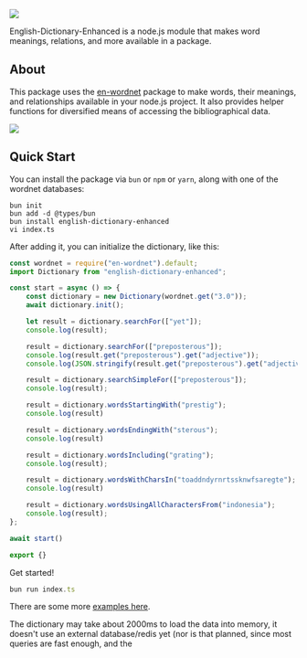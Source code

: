 ![](assets/wordnet-readme-logo.png)

English-Dictionary-Enhanced is a node.js module that makes word meanings, relations, and more available in a package.

## About

This package uses the [en-wordnet](https://github.com/lifewhere/english-dictionary-enhanced) package to make words, their meanings, and relationships available in your node.js project. It also provides helper functions for diversified means of accessing the bibliographical data.

![](https://img.shields.io/github/license/lifewhere/english-dictionary-enhanced.svg)

## Quick Start

You can install the package via `bun` or `npm` or `yarn`, along with one of the wordnet databases:

```
bun init
bun add -d @types/bun
bun install english-dictionary-enhanced
vi index.ts
```

After adding it, you can initialize the dictionary, like this:

```js
const wordnet = require("en-wordnet").default;
import Dictionary from "english-dictionary-enhanced";

const start = async () => {
    const dictionary = new Dictionary(wordnet.get("3.0"));
    await dictionary.init();

    let result = dictionary.searchFor(["yet"]);
    console.log(result);

    result = dictionary.searchFor(["preposterous"]);
    console.log(result.get("preposterous").get("adjective"));
    console.log(JSON.stringify(result.get("preposterous").get("adjective"), null, '\t'));

    result = dictionary.searchSimpleFor(["preposterous"]);
    console.log(result);

    result = dictionary.wordsStartingWith("prestig");
    console.log(result)

    result = dictionary.wordsEndingWith("sterous");
    console.log(result)

    result = dictionary.wordsIncluding("grating");
    console.log(result);

    result = dictionary.wordsWithCharsIn("toaddndyrnrtssknwfsaregte");
    console.log(result)

    result = dictionary.wordsUsingAllCharactersFrom("indonesia");
    console.log(result);
};

await start()

export {}
```

Get started!
```js
bun run index.ts
```

There are some more [examples here](https://github.com/lifewhere/english-dictionary-enhanced/blob/master/src/index.test.ts).

The dictionary may take about 2000ms to load the data into memory, it doesn't use an external database/redis yet (nor is that planned, since most queries are fast enough, and the 